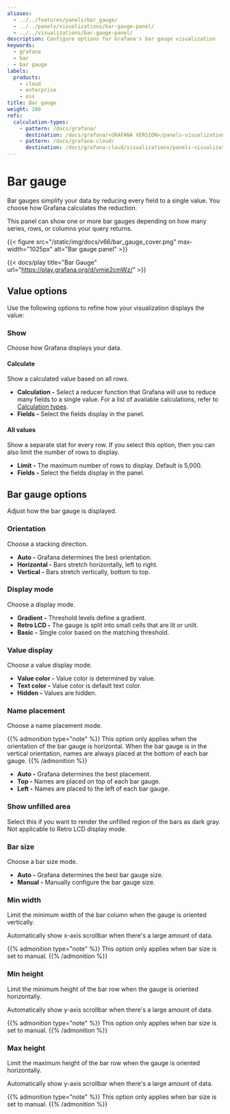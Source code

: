 ```yaml
---
aliases:
  - ../../features/panels/bar_gauge/
  - ../../panels/visualizations/bar-gauge-panel/
  - ../../visualizations/bar-gauge-panel/
description: Configure options for Grafana's bar gauge visualization
keywords:
  - grafana
  - bar
  - bar gauge
labels:
  products:
    - cloud
    - enterprise
    - oss
title: Bar gauge
weight: 100
refs:
  calculation-types:
    - pattern: /docs/grafana/
      destination: /docs/grafana/<GRAFANA VERSION>/panels-visualizations/query-transform-data/calculation-types/
    - pattern: /docs/grafana-cloud/
      destination: /docs/grafana-cloud/visualizations/panels-visualizations/query-transform-data/calculation-types/
---
```


# Bar gauge

Bar gauges simplify your data by reducing every field to a single value. You choose how Grafana calculates the reduction.

This panel can show one or more bar gauges depending on how many series, rows, or columns your query returns.

{{< figure src="/static/img/docs/v66/bar_gauge_cover.png" max-width="1025px" alt="Bar gauge panel" >}}

{{< docs/play title="Bar Gauge" url="https://play.grafana.org/d/vmie2cmWz/" >}}

## Value options

Use the following options to refine how your visualization displays the value:

### Show

Choose how Grafana displays your data.

#### Calculate

Show a calculated value based on all rows.

- **Calculation -** Select a reducer function that Grafana will use to reduce many fields to a single value. For a list of available calculations, refer to [Calculation types](ref:calculation-types).
- **Fields -** Select the fields display in the panel.

#### All values

Show a separate stat for every row. If you select this option, then you can also limit the number of rows to display.

- **Limit -** The maximum number of rows to display. Default is 5,000.
- **Fields -** Select the fields display in the panel.

## Bar gauge options

Adjust how the bar gauge is displayed.

### Orientation

Choose a stacking direction.

- **Auto -** Grafana determines the best orientation.
- **Horizontal -** Bars stretch horizontally, left to right.
- **Vertical -** Bars stretch vertically, bottom to top.

### Display mode

Choose a display mode.

- **Gradient -** Threshold levels define a gradient.
- **Retro LCD -** The gauge is split into small cells that are lit or unlit.
- **Basic -** Single color based on the matching threshold.

### Value display

Choose a value display mode.

- **Value color -** Value color is determined by value.
- **Text color -** Value color is default text color.
- **Hidden -** Values are hidden.

### Name placement

Choose a name placement mode.

{{% admonition type="note" %}}
This option only applies when the orientation of the bar gauge is horizontal. When the bar gauge is in the vertical orientation, names are always placed at the bottom of each bar gauge.
{{% /admonition %}}

- **Auto -** Grafana determines the best placement.
- **Top -** Names are placed on top of each bar gauge.
- **Left -** Names are placed to the left of each bar gauge.

### Show unfilled area

Select this if you want to render the unfilled region of the bars as dark gray. Not applicable to Retro LCD display mode.

### Bar size

Choose a bar size mode.

- **Auto -** Grafana determines the best bar gauge size.
- **Manual -** Manually configure the bar gauge size.

### Min width

Limit the minimum width of the bar column when the gauge is oriented vertically.

Automatically show x-axis scrollbar when there's a large amount of data.

{{% admonition type="note" %}}
This option only applies when bar size is set to manual.
{{% /admonition %}}

### Min height

Limit the minimum height of the bar row when the gauge is oriented horizontally.

Automatically show y-axis scrollbar when there's a large amount of data.

{{% admonition type="note" %}}
This option only applies when bar size is set to manual.
{{% /admonition %}}

### Max height

Limit the maximum height of the bar row when the gauge is oriented horizontally.

Automatically show y-axis scrollbar when there's a large amount of data.

{{% admonition type="note" %}}
This option only applies when bar size is set to manual.
{{% /admonition %}}

